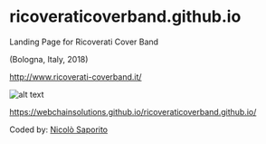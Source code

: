 # ricoveraticoverband.github.io
Landing Page for Ricoverati Cover Band 

(Bologna, Italy, 2018)

http://www.ricoverati-coverband.it/

![alt text](https://media.giphy.com/media/19EOx5ta5bLDRIUA22/giphy.gif)

https://webchainsolutions.github.io/ricoveraticoverband.github.io/

Coded by: <a href="https://github.com/JonnyBanana">Nicolò Saporito</a>
